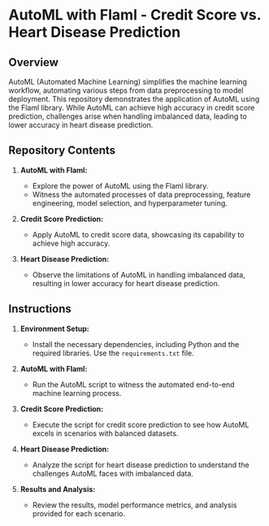 # AutoML with Flaml - Credit Score vs. Heart Disease Prediction

## Overview
AutoML (Automated Machine Learning) simplifies the machine learning workflow, automating various steps from data preprocessing to model deployment. This repository demonstrates the application of AutoML using the Flaml library. While AutoML can achieve high accuracy in credit score prediction, challenges arise when handling imbalanced data, leading to lower accuracy in heart disease prediction.

## Repository Contents

1. **AutoML with Flaml:**
   - Explore the power of AutoML using the Flaml library.
   - Witness the automated processes of data preprocessing, feature engineering, model selection, and hyperparameter tuning.

2. **Credit Score Prediction:**
   - Apply AutoML to credit score data, showcasing its capability to achieve high accuracy.

3. **Heart Disease Prediction:**
   - Observe the limitations of AutoML in handling imbalanced data, resulting in lower accuracy for heart disease prediction.

## Instructions

1. **Environment Setup:**
   - Install the necessary dependencies, including Python and the required libraries. Use the `requirements.txt` file.

2. **AutoML with Flaml:**
   - Run the AutoML script to witness the automated end-to-end machine learning process.

3. **Credit Score Prediction:**
   - Execute the script for credit score prediction to see how AutoML excels in scenarios with balanced datasets.

4. **Heart Disease Prediction:**
   - Analyze the script for heart disease prediction to understand the challenges AutoML faces with imbalanced data.

5. **Results and Analysis:**
   - Review the results, model performance metrics, and analysis provided for each scenario.
